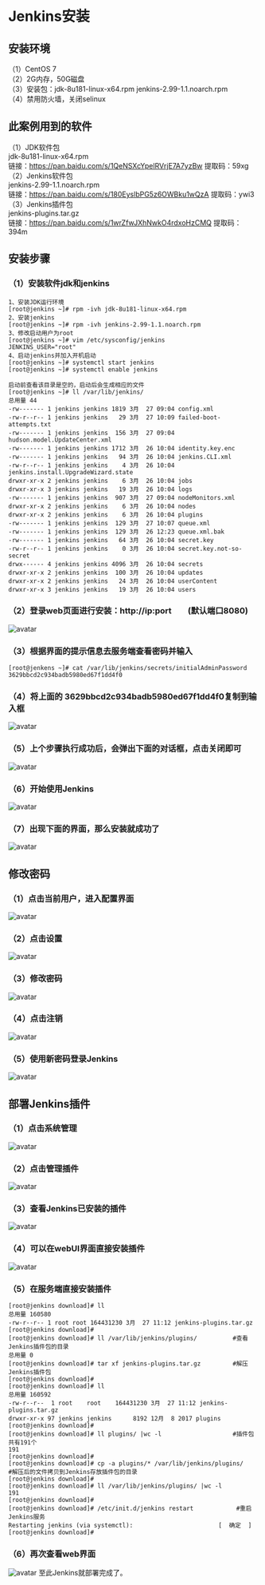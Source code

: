 # Jenkins安装
## 安装环境
（1）CentOS 7<br/>
（2）2G内存，50G磁盘<br/>
（3）安装包：jdk-8u181-linux-x64.rpm jenkins-2.99-1.1.noarch.rpm <br/>
（4）禁用防火墙，关闭selinux<br/>
## 此案例用到的软件
（1）JDK软件包<br/>
jdk-8u181-linux-x64.rpm<br/>
链接：https://pan.baidu.com/s/1QeNSXcYpelRVrjE7A7yzBw     提取码：59xg<br/>
（2）Jenkins软件包<br/>
jenkins-2.99-1.1.noarch.rpm<br/>
链接：https://pan.baidu.com/s/180EyslbPG5z6OWBku1wQzA     提取码：ywi3<br/>
（3）Jenkins插件包<br/>
jenkins-plugins.tar.gz<br/>
链接：https://pan.baidu.com/s/1wrZfwJXhNwkO4rdxoHzCMQ     提取码：394m<br/>
## 安装步骤
### （1）安装软件jdk和jenkins
```console
1、安装JDK运行环境
[root@jenkins ~]# rpm -ivh jdk-8u181-linux-x64.rpm
2、安装jenkins
[root@jenkins ~]# rpm -ivh jenkins-2.99-1.1.noarch.rpm
3、修改启动用户为root
[root@jenkins ~]# vim /etc/sysconfig/jenkins
JENKINS_USER="root"
4、启动jenkins并加入开机启动
[root@jenkins ~]# systemctl start jenkins
[root@jenkins ~]# systemctl enable jenkins

启动前查看该目录是空的，启动后会生成相应的文件
[root@jenkins ~]# ll /var/lib/jenkins/
总用量 44
-rw------- 1 jenkins jenkins 1819 3月  27 09:04 config.xml
-rw-r--r-- 1 jenkins jenkins   29 3月  27 10:09 failed-boot-attempts.txt
-rw------- 1 jenkins jenkins  156 3月  27 09:04 hudson.model.UpdateCenter.xml
-rw------- 1 jenkins jenkins 1712 3月  26 10:04 identity.key.enc
-rw------- 1 jenkins jenkins   94 3月  26 10:04 jenkins.CLI.xml
-rw-r--r-- 1 jenkins jenkins    4 3月  26 10:04 jenkins.install.UpgradeWizard.state
drwxr-xr-x 2 jenkins jenkins    6 3月  26 10:04 jobs
drwxr-xr-x 3 jenkins jenkins   19 3月  26 10:04 logs
-rw------- 1 jenkins jenkins  907 3月  27 09:04 nodeMonitors.xml
drwxr-xr-x 2 jenkins jenkins    6 3月  26 10:04 nodes
drwxr-xr-x 2 jenkins jenkins    6 3月  26 10:04 plugins
-rw------- 1 jenkins jenkins  129 3月  27 10:07 queue.xml
-rw------- 1 jenkins jenkins  129 3月  26 12:23 queue.xml.bak
-rw------- 1 jenkins jenkins   64 3月  26 10:04 secret.key
-rw-r--r-- 1 jenkins jenkins    0 3月  26 10:04 secret.key.not-so-secret
drwx------ 4 jenkins jenkins 4096 3月  26 10:04 secrets
drwxr-xr-x 2 jenkins jenkins  100 3月  26 10:04 updates
drwxr-xr-x 2 jenkins jenkins   24 3月  26 10:04 userContent
drwxr-xr-x 3 jenkins jenkins   19 3月  26 10:04 users
```
### （2）登录web页面进行安装：http://ip:port　　(默认端口8080)
![avatar](image/jenkins_start.png)
### （3）根据界面的提示信息去服务端查看密码并输入
```console
[root@jenkens ~]# cat /var/lib/jenkins/secrets/initialAdminPassword 
3629bbcd2c934badb5980ed67f1dd4f0
```
### （4）将上面的 3629bbcd2c934badb5980ed67f1dd4f0复制到输入框
![avatar](image/jenkins_unlock.png)
### （5）上个步骤执行成功后，会弹出下面的对话框，点击关闭即可
![avatar](image/jenkins_customize.png)
### （6）开始使用Jenkins
![avatar](image/jenkins_use.png)
### （7）出现下面的界面，那么安装就成功了
![avatar](image/jenkins_success.png)
## 修改密码
### （1）点击当前用户，进入配置界面
![avatar](image/jenkins_update_pwd.png)
### （2）点击设置
![avatar](image/jenkins_update_pwd1.png)
### （3）修改密码
![avatar](image/jenkins_update_pwd2.png)
### （4）点击注销
![avatar](image/jenkins_update_pwd3.png)
### （5）使用新密码登录Jenkins
![avatar](image/jenkins_update_pwd4.png)
## 部署Jenkins插件
### （1）点击系统管理
![avatar](image/jenkins插件1.png)
### （2）点击管理插件
![avatar](image/jenkins插件2.png)
### （3）查看Jenkins已安装的插件
![avatar](image/jenkins插件3.png)
### （4）可以在webUI界面直接安装插件
![avatar](image/jenkins插件4.png)
### （5）在服务端直接安装插件
```console
[root@jenkins download]# ll
总用量 160580
-rw-r--r-- 1 root root 164431230 3月  27 11:12 jenkins-plugins.tar.gz
[root@jenkins download]#
[root@jenkins download]# ll /var/lib/jenkins/plugins/          #查看Jenkins插件包的目录
总用量 0
[root@jenkins download]# tar xf jenkins-plugins.tar.gz         #解压Jenkins插件包
[root@jenkins download]# 
[root@jenkins download]# ll
总用量 160592
-rw-r--r--  1 root    root    164431230 3月  27 11:12 jenkins-plugins.tar.gz
drwxr-xr-x 97 jenkins jenkins      8192 12月  8 2017 plugins
[root@jenkins download]# 
[root@jenkins download]# ll plugins/ |wc -l                    #插件包共有191个
191
[root@jenkins download]# 
[root@jenkins download]# cp -a plugins/* /var/lib/jenkins/plugins/        #解压后的文件拷贝到Jenkins存放插件包的目录
[root@jenkins download]# 
[root@jenkins download]# ll /var/lib/jenkins/plugins/ |wc -l
191
[root@jenkins download]# 
[root@jenkins download]# /etc/init.d/jenkins restart            #重启Jenkins服务
Restarting jenkins (via systemctl):                        [  确定  ]
[root@jenkins download]#
```
### （6）再次查看web界面
![avatar](image/jenkins插件5.png)
至此Jenkins就部署完成了。